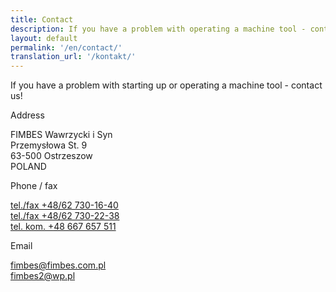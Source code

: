 ```yaml
---
title: Contact
description: If you have a problem with operating a machine tool - contact us.
layout: default
permalink: '/en/contact/'
translation_url: '/kontakt/'
---
```

<div class="container">
    <p class="lead text-center">If you have a problem with starting up or operating a machine tool - contact us!</p>
    <div class="row justify-content-around mt-2">
        <div class="col-md-3">    
            <p>Address</p>
            <p>
                FIMBES Wawrzycki i Syn
                <br>
                Przemysłowa St. 9
                <br>
                63-500 Ostrzeszow
                <br>
                POLAND
            </p>
        </div>
        <div class="col-md-3 my-2">
            <p>Phone / fax</p>
            <a href="tel:+48627301640">tel./fax +48/62 730-16-40</a>
            <br>
            <a href="tel:+48627302238">tel./fax +48/62 730-22-38</a>
            <br>
            <a href="tel:+48667657511 ">tel. kom.  +48 667 657 511</a>
        </div>
        <div class="col-md-3">
            <p>Email</p>
            <a href="mailto:fimbes@fimbes.com.pl">fimbes@fimbes.com.pl</a>
            <br>
            <a href="mailto:fimbes2@wp.pl">fimbes2@wp.pl</a>
        </div>
    </div>
</div>